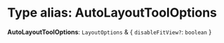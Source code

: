 # Type alias: AutoLayoutToolOptions

**AutoLayoutToolOptions**: `LayoutOptions` & { `disableFitView?`: `boolean`  }
